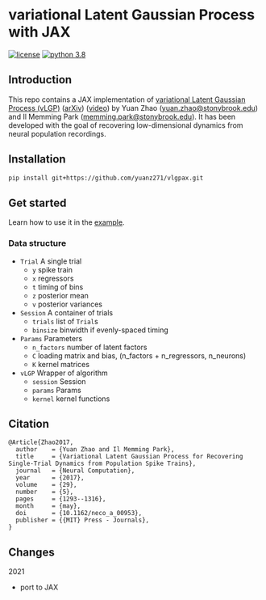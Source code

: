 # variational Latent Gaussian Process with JAX

[![license](https://img.shields.io/github/license/mashape/apistatus.svg?style=flat-square)]()
[![python 3.8](https://img.shields.io/badge/python-3.8-blue.svg?style=flat-square)]()

## Introduction

This repo contains a JAX implementation of [variational Latent Gaussian Process (vLGP)](https://doi.org/10.1162/NECO_a_00953) 
([arXiv](https://arxiv.org/abs/1604.03053)) 
([video](https://youtu.be/CrY5AfNH1ik)) by 
Yuan Zhao ([yuan.zhao@stonybrook.edu](yuan.zhao@stonybrook.edu)) and 
Il Memming Park ([memming.park@stonybrook.edu](memming.park@stonybrook.edu)).
It has been developed with the goal of recovering low-dimensional dynamics from neural population recordings. 

## Installation

```bash
pip install git+https://github.com/yuanz271/vlgpax.git
```

## Get started

Learn how to use it in the [example](script/example.py).

### Data structure
- `Trial` A single trial
  - `y` spike train
  - `x` regressors
  - `t` timing of bins
  - `z` posterior mean
  - `v` posterior variances
- `Session` A container of trials
  - `trials` list of `Trial`s
  - `binsize` binwidth if evenly-spaced timing
- `Params` Parameters
  - `n_factors` number of latent factors
  - `C` loading matrix and bias, (n_factors + n_regressors, n_neurons)
  - `K` kernel matrices
- `vLGP` Wrapper of algorithm
  - `session` Session
  - `params` Params
  - `kernel` kernel functions
    
## Citation
```
@Article{Zhao2017,
  author    = {Yuan Zhao and Il Memming Park},
  title     = {Variational Latent Gaussian Process for Recovering Single-Trial Dynamics from Population Spike Trains},
  journal   = {Neural Computation},
  year      = {2017},
  volume    = {29},
  number    = {5},
  pages     = {1293--1316},
  month     = {may},
  doi       = {10.1162/neco_a_00953},
  publisher = {{MIT} Press - Journals},
}
```

## Changes

2021

- port to JAX
